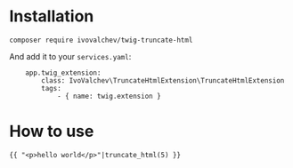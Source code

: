 # Installation

```
composer require ivovalchev/twig-truncate-html
```

And add it to your `services.yaml`:
```
    app.twig_extension:
        class: IvoValchev\TruncateHtmlExtension\TruncateHtmlExtension
        tags:
            - { name: twig.extension }

```

# How to use

```
{{ "<p>hello world</p>"|truncate_html(5) }}
```
